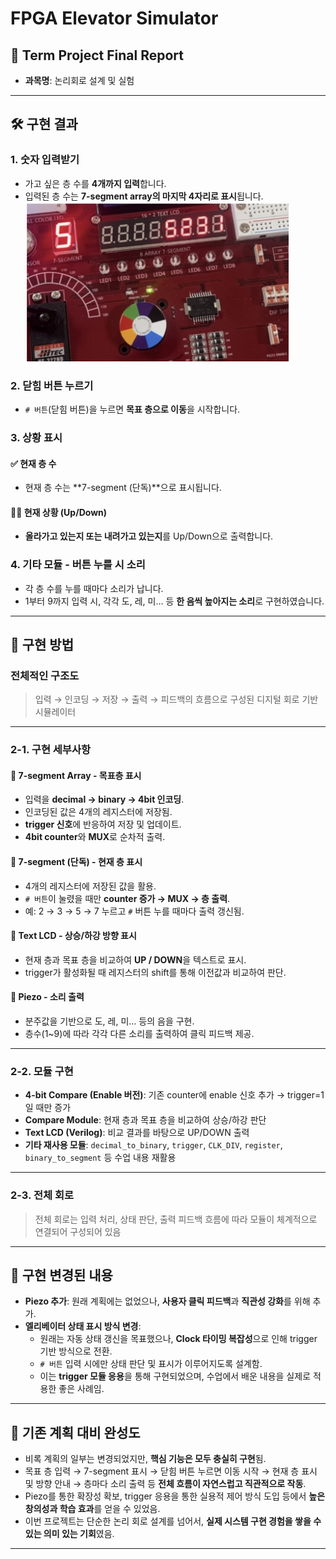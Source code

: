 # FPGA Elevator Simulator

## 📘 Term Project Final Report

- **과목명**: 논리회로 설계 및 실험   

---

## 🛠️ 구현 결과

### 1. 숫자 입력받기
- 가고 싶은 층 수를 **4개까지 입력**합니다.
- 입력된 층 수는 **7-segment array의 마지막 4자리로 표시**됩니다.
  ![Elevator UI](image/KakaoTalk_20250508_142536747.png)

### 2. 닫힘 버튼 누르기
- `# 버튼`(닫힘 버튼)을 누르면 **목표 층으로 이동**을 시작합니다.

### 3. 상황 표시

#### ✅ 현재 층 수
- 현재 층 수는 **7-segment (단독)**으로 표시됩니다.

#### 🔼🔽 현재 상황 (Up/Down)
- **올라가고 있는지 또는 내려가고 있는지**를 Up/Down으로 출력합니다.

### 4. 기타 모듈 - 버튼 누를 시 소리
- 각 층 수를 누를 때마다 소리가 납니다.
- 1부터 9까지 입력 시, 각각 도, 레, 미… 등 **한 음씩 높아지는 소리**로 구현하였습니다.

---

## 🔧 구현 방법

### 전체적인 구조도
> 입력 → 인코딩 → 저장 → 출력 → 피드백의 흐름으로 구성된 디지털 회로 기반 시뮬레이터

---

### 2-1. 구현 세부사항

#### 📍 7-segment Array - 목표층 표시
- 입력을 **decimal → binary → 4bit 인코딩**.
- 인코딩된 값은 4개의 레지스터에 저장됨.
- **trigger 신호**에 반응하여 저장 및 업데이트.
- **4bit counter**와 **MUX**로 순차적 출력.

#### 📍 7-segment (단독) - 현재 층 표시
- 4개의 레지스터에 저장된 값을 활용.
- `# 버튼`이 눌렸을 때만 **counter 증가 → MUX → 층 출력**.
- 예: 2 → 3 → 5 → 7 누르고 `#` 버튼 누를 때마다 출력 갱신됨.

#### 📍 Text LCD - 상승/하강 방향 표시
- 현재 층과 목표 층을 비교하여 **UP / DOWN**을 텍스트로 표시.
- trigger가 활성화될 때 레지스터의 shift를 통해 이전값과 비교하여 판단.

#### 📍 Piezo - 소리 출력
- 분주값을 기반으로 도, 레, 미… 등의 음을 구현.
- 층수(1~9)에 따라 각각 다른 소리를 출력하여 클릭 피드백 제공.

---

### 2-2. 모듈 구현

- **4-bit Compare (Enable 버전)**: 기존 counter에 enable 신호 추가 → trigger=1일 때만 증가
- **Compare Module**: 현재 층과 목표 층을 비교하여 상승/하강 판단
- **Text LCD (Verilog)**: 비교 결과를 바탕으로 UP/DOWN 출력
- **기타 재사용 모듈**: `decimal_to_binary`, `trigger`, `CLK_DIV`, `register`, `binary_to_segment` 등 수업 내용 재활용

---

### 2-3. 전체 회로
> 전체 회로는 입력 처리, 상태 판단, 출력 피드백 흐름에 따라 모듈이 체계적으로 연결되어 구성되어 있음

---

## 🔄 구현 변경된 내용

- **Piezo 추가**: 원래 계획에는 없었으나, **사용자 클릭 피드백**과 **직관성 강화**를 위해 추가.
- **엘리베이터 상태 표시 방식 변경**:
  - 원래는 자동 상태 갱신을 목표했으나, **Clock 타이밍 복잡성**으로 인해 trigger 기반 방식으로 전환.
  - `# 버튼` 입력 시에만 상태 판단 및 표시가 이루어지도록 설계함.
  - 이는 **trigger 모듈 응용**을 통해 구현되었으며, 수업에서 배운 내용을 실제로 적용한 좋은 사례임.

---

## 🎯 기존 계획 대비 완성도

- 비록 계획의 일부는 변경되었지만, **핵심 기능은 모두 충실히 구현**됨.
- 목표 층 입력 → 7-segment 표시 → 닫힘 버튼 누르면 이동 시작 → 현재 층 표시 및 방향 안내 → 층마다 소리 출력 등 **전체 흐름이 자연스럽고 직관적으로 작동**.
- Piezo를 통한 확장성 확보, trigger 응용을 통한 실용적 제어 방식 도입 등에서 **높은 창의성과 학습 효과**를 얻을 수 있었음.
- 이번 프로젝트는 단순한 논리 회로 설계를 넘어서, **실제 시스템 구현 경험을 쌓을 수 있는 의미 있는 기회**였음.

---
